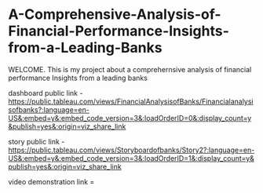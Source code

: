 # A-Comprehensive-Analysis-of-Financial-Performance-Insights-from-a-Leading-Banks
WELCOME. This is my project about a comprehernsive analysis of financial performance Insights from a leading banks


dashboard public link - https://public.tableau.com/views/FinancialAnalysisofBanks/Financialanalysisofbanks?:language=en-US&:embed=y&:embed_code_version=3&:loadOrderID=0&:display_count=y&publish=yes&:origin=viz_share_link


story public link - https://public.tableau.com/views/Storyboardofbanks/Story2?:language=en-US&:embed=y&:embed_code_version=3&:loadOrderID=1&:display_count=y&publish=yes&:origin=viz_share_link


video demonstration link =
